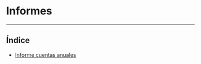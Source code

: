 # Informes
----------------------

## Índice

  * [Informe cuentas anuales](./informes/cuentasanuales/cuentasanuales.md)
